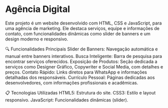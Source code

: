 # Agência Digital 
Este projeto é um website  desenvolvido com HTML, CSS e JavaScript, para uma agência de marketing. Ele destaca serviços, equipe e informações de contato, com funcionalidades dinâmicas como slider de banners e um design moderno e responsivo.

🔍 Funcionalidades Principais
Slider de Banners: Navegação automática e manual entre banners interativos.
Busca Inteligente: Barra de pesquisa para encontrar serviços oferecidos.
Exposição de Produtos: Seção dedicada a serviços como Designer Gráfico, Copywriter e Social Media, com detalhes e preços.
Contato Rápido: Links diretos para WhatsApp e informações detalhadas dos responsáveis.
Currículo Pessoal: Páginas dedicadas aos desenvolvedores, com informações profissionais e acadêmicas.

📋 Tecnologias Utilizadas
HTML5: Estrutura do site.
CSS3: Estilo e layout responsivo.
JavaScript: Funcionalidades dinâmicas (slider).

